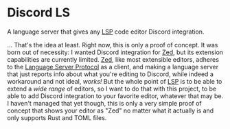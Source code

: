 # Discord LS

A language server that gives any [LSP] code editor Discord integration.

... That's the idea at least. Right now, this is only a proof of concept. It was
born out of necessity: I wanted Discord integration for [Zed], but its extension
capabilities are currently limited. [Zed], like most extensible editors, adheres
to the [Language Server Protocol][LSP] as a client, and making a language server
that just reports info about what you're editing to Discord, while indeed a
workaround and not ideal, *works!* But the whole point of [LSP] is to be able to
extend a *wide range* of editors, so I want to do that with this project, to be
able to add Discord integration to your favorite editor, whatever that may be. I
haven't managed that yet though, this is only a very simple proof of concept
that shows your editor as "Zed" no matter what it actually is and only supports
Rust and TOML files.

[LSP]: https://microsoft.github.io/language-server-protocol/
[Zed]: https://zed.dev

